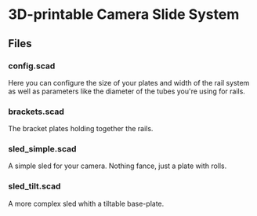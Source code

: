 # 3D-printable Camera Slide System

## Files
### config.scad
Here you can configure the size of your plates and width of the rail system as well as parameters like the diameter of the tubes you're using for rails.

### brackets.scad
The bracket plates holding together the rails.

### sled_simple.scad
A simple sled for your camera. Nothing fance, just a plate with rolls.

### sled_tilt.scad
A more complex sled whith a tiltable base-plate.

